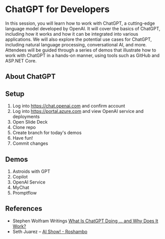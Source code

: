 # ChatGPT for Developers

In this session, you will learn how to work with ChatGPT, a cutting-edge language model developed by OpenAI. It will cover the basics of ChatGPT, including how it works and how it can be integrated into various applications. We will also explore the potential use cases for ChatGPT, including natural language processing, conversational AI, and more. Attendees will be guided through a series of demos that illustrate how to work with ChatGPT in a hands-on manner, using tools such as GitHub and ASP.NET Core.

## About ChatGPT

## Setup

1. Log into https://chat.openai.com and confirm account
1. Log into https://portal.azure.com and view OpenAI service and deployments
1. Open Slide Deck
1. Clone repo
1. Create branch for today's demos
1. Have fun!
1. Commit changes

## Demos

1. Astroids with GPT
1. Copilot
1. OpenAI Service
1. MyChat
1. Promptflow

## References

- Stephen Wolfram Writings [What Is ChatGPT Doing … and Why Does It Work?](https://writings.stephenwolfram.com/2023/02/what-is-chatgpt-doing-and-why-does-it-work/)
- Seth Juarez – [AI Show! - Roshambo](https://www.linkedin.com/events/aishowlive-let-sgettowork-rosha7072309086112940032/comments/)

